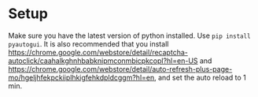 # Setup
Make sure you have the latest version of python installed. Use `pip install pyautogui`. It is also recommended that you install https://chrome.google.com/webstore/detail/recaptcha-autoclick/caahalkghnhbabknipmconmbicpkcopl?hl=en-US and https://chrome.google.com/webstore/detail/auto-refresh-plus-page-mo/hgeljhfekpckiiplhkigfehkdpldcggm?hl=en, and set the auto reload to 1 min.
